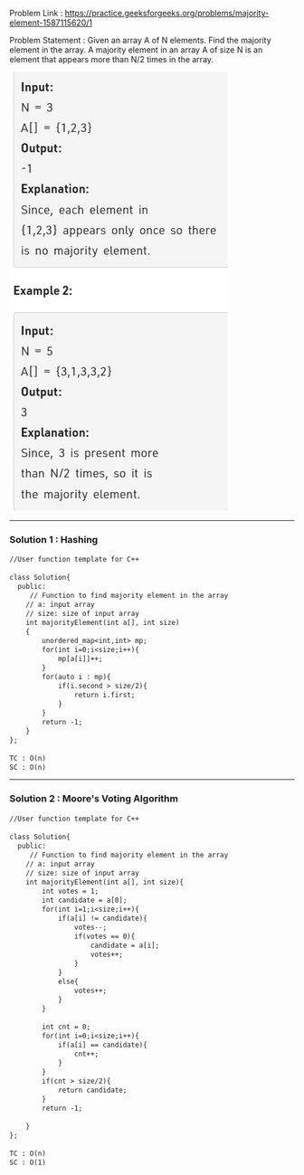 Problem Link : https://practice.geeksforgeeks.org/problems/majority-element-1587115620/1

Problem Statement : Given an array A of N elements. Find the majority element in the array. A majority element in an array A of size N is an element that appears more than N/2 times in the array.

![](/images/07.PNG)

-------------------------------------------------------------------------------------------

### Solution 1 : Hashing

```
//User function template for C++

class Solution{
  public:
     // Function to find majority element in the array
    // a: input array
    // size: size of input array
    int majorityElement(int a[], int size)
    {
        unordered_map<int,int> mp;
        for(int i=0;i<size;i++){
            mp[a[i]]++;
        }
        for(auto i : mp){
            if(i.second > size/2){
                return i.first;
            }
        }
        return -1;
    }
};

TC : O(n)
SC : O(n)

```


------------------------------------------------------------------------------------------------------
### Solution 2 :  Moore's Voting Algorithm

```
//User function template for C++

class Solution{
  public:
     // Function to find majority element in the array
    // a: input array
    // size: size of input array
    int majorityElement(int a[], int size){
        int votes = 1;
        int candidate = a[0];
        for(int i=1;i<size;i++){
            if(a[i] != candidate){
                votes--;
                if(votes == 0){
                    candidate = a[i];
                    votes++;
                }
            }
            else{
                votes++;
            }
        }
        
        int cnt = 0;
        for(int i=0;i<size;i++){
            if(a[i] == candidate){
                cnt++;
            }
        }
        if(cnt > size/2){
            return candidate;
        }
        return -1;
        
    }
};

TC : O(n)
SC : O(1)
```